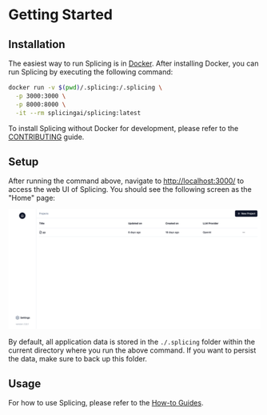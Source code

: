 # Getting Started

## Installation
The easiest way to run Splicing is in [Docker](https://docs.docker.com/engine/install/). After installing Docker, you can run Splicing by executing the following command:
```bash
docker run -v $(pwd)/.splicing:/.splicing \
  -p 3000:3000 \
  -p 8000:8000 \
  -it --rm splicingai/splicing:latest
```

To install Splicing without Docker for development, please refer to the [CONTRIBUTING](https://github.com/splicing-ai/splicing/blob/main/CONTRIBUTING.md) guide.

## Setup
After running the command above, navigate to [http://localhost:3000/](http://localhost:3000/) to access the web UI of Splicing. You should see the following screen as the "Home" page:

![Home](assets/images/home.png)

By default, all application data is stored in the `./.splicing` folder within the current directory where you run the above command. If you want to persist the data, make sure to back up this folder.

## Usage
For how to use Splicing, please refer to the [How-to Guides](how-tos/integration-llm.md).
